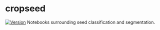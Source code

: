 # cropseed
[![Version](https://badge.fury.io/gh/tterb%2FHyde.svg)](https://badge.fury.io/gh/tterb%2FHyde)
Notebooks surrounding seed classification and segmentation.
